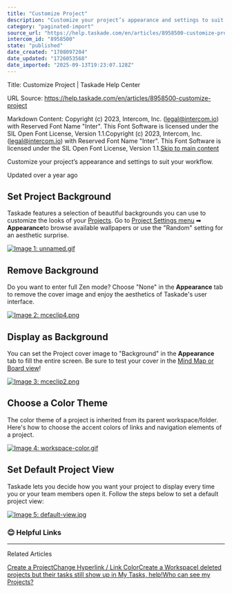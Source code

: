 ```yaml
---
title: "Customize Project"
description: "Customize your project’s appearance and settings to suit your workflow."
category: "paginated-import"
source_url: "https://help.taskade.com/en/articles/8958500-customize-project"
intercom_id: "8958500"
state: "published"
date_created: "1708097204"
date_updated: "1726053568"
date_imported: "2025-09-13T19:23:07.128Z"
---
```


Title: Customize Project | Taskade Help Center

URL Source: https://help.taskade.com/en/articles/8958500-customize-project

Markdown Content:
Copyright (c) 2023, Intercom, Inc. (legal@intercom.io) with Reserved Font Name "Inter". This Font Software is licensed under the SIL Open Font License, Version 1.1.Copyright (c) 2023, Intercom, Inc. (legal@intercom.io) with Reserved Font Name "Inter". This Font Software is licensed under the SIL Open Font License, Version 1.1.[Skip to main content](https://help.taskade.com/en/articles/8958500-customize-project#main-content)

Customize your project’s appearance and settings to suit your workflow.

Updated over a year ago

**Set Project Background**
--------------------------

Taskade features a selection of beautiful backgrounds you can use to customize the looks of your [Projects](https://intercom.help/taskade/en/articles/8958370). Go to [Project Settings menu](https://intercom.help/taskade/en/articles/8958505) ➡ **Appearance**to browse available wallpapers or use the "Random" setting for an aesthetic surprise.

[![Image 1: unnamed.gif](https://taskade.intercom-attachments-7.com/i/o/965374611/e51bd704acf5766188dc8858/15694882252051?expires=1757793600&signature=0f5ca6d8268e13d87153b590fb4d2f8e9e287179e2610e8eca72d86047a34785&req=fSYiFc56m4BeFb4f3HP0gDFleDfd%2FnZE29%2FPNdPhKmmnByF33oBrNyAvxt10%0AqOMgZ7hJw%2FjVrdDNYA%3D%3D%0A)](https://taskade.intercom-attachments-7.com/i/o/965374611/e51bd704acf5766188dc8858/15694882252051?expires=1757793600&signature=0f5ca6d8268e13d87153b590fb4d2f8e9e287179e2610e8eca72d86047a34785&req=fSYiFc56m4BeFb4f3HP0gDFleDfd%2FnZE29%2FPNdPhKmmnByF33oBrNyAvxt10%0AqOMgZ7hJw%2FjVrdDNYA%3D%3D%0A)

**Remove Background**
---------------------

Do you want to enter full Zen mode? Choose "None" in the **Appearance** tab to remove the cover image and enjoy the aesthetics of Taskade's user interface.

[![Image 2: mceclip4.png](https://taskade.intercom-attachments-7.com/i/o/965374606/13cf12cf2054a16cf4bbda97/24923857795347?expires=1757793600&signature=11e1cc5717fad9f2d479e2c9a8499de40d2a6ade3ec64872a31611248055b1bb&req=fSYiFc56m4FZFb4f3HP0gI1xCIcEjo0T0s4PTgiERnnsKQzJQVy%2B%2BBxgr9Z3%0Awz00%2F%2FnWb8x%2FOQ9NKg%3D%3D%0A)](https://taskade.intercom-attachments-7.com/i/o/965374606/13cf12cf2054a16cf4bbda97/24923857795347?expires=1757793600&signature=11e1cc5717fad9f2d479e2c9a8499de40d2a6ade3ec64872a31611248055b1bb&req=fSYiFc56m4FZFb4f3HP0gI1xCIcEjo0T0s4PTgiERnnsKQzJQVy%2B%2BBxgr9Z3%0Awz00%2F%2FnWb8x%2FOQ9NKg%3D%3D%0A)

**Display as Background**
-------------------------

You can set the Project cover image to "Background" in the **Appearance** tab to fill the entire screen. Be sure to test your cover in the [Mind Map or Board view](https://intercom.help/taskade/en/articles/8958384)!

[![Image 3: mceclip2.png](https://taskade.intercom-attachments-7.com/i/o/965374608/82ebbdacf7ea62022574e295/24923857796371?expires=1757793600&signature=c7daa76b74edad6bd68a77ab409e461ef48c81f0dfdea6920121b325d28fa043&req=fSYiFc56m4FXFb4f3HP0gC5OXpa5zKKgZii68JDL8QBcJfRVrFh50UuiQTv%2B%0ARg48iYiZqM%2FI9VCxiw%3D%3D%0A)](https://taskade.intercom-attachments-7.com/i/o/965374608/82ebbdacf7ea62022574e295/24923857796371?expires=1757793600&signature=c7daa76b74edad6bd68a77ab409e461ef48c81f0dfdea6920121b325d28fa043&req=fSYiFc56m4FXFb4f3HP0gC5OXpa5zKKgZii68JDL8QBcJfRVrFh50UuiQTv%2B%0ARg48iYiZqM%2FI9VCxiw%3D%3D%0A)

**Choose a Color Theme**
------------------------

The color theme of a project is inherited from its parent workspace/folder. Here's how to choose the accent colors of links and navigation elements of a project.

[![Image 4: workspace-color.gif](https://taskade.intercom-attachments-7.com/i/o/965374623/3caaeff53301fd8abf7af570/12685622685459?expires=1757793600&signature=a4e1a00e9bf4dfdb8dcb17f0c6558bd0b457a1b9690e34db089ced109b4631a3&req=fSYiFc56m4NcFb4f3HP0gIuIJD4ZFG7pQgc4z95wKXSxQKzXTNkfA3IUh8v0%0A4pHu8KpIHjNd2gIU3A%3D%3D%0A)](https://taskade.intercom-attachments-7.com/i/o/965374623/3caaeff53301fd8abf7af570/12685622685459?expires=1757793600&signature=a4e1a00e9bf4dfdb8dcb17f0c6558bd0b457a1b9690e34db089ced109b4631a3&req=fSYiFc56m4NcFb4f3HP0gIuIJD4ZFG7pQgc4z95wKXSxQKzXTNkfA3IUh8v0%0A4pHu8KpIHjNd2gIU3A%3D%3D%0A)

**Set Default Project View**
----------------------------

Taskade lets you decide how you want your project to display every time you or your team members open it. Follow the steps below to set a default project view:

[![Image 5: default-view.jpg](https://taskade.intercom-attachments-7.com/i/o/965374643/536b17b3e76f3b9de07f9f64/12685943505043?expires=1757793600&signature=62819fb5ce41afe04680f71c3d74fa346d56d42e43941ee187eef2f3018769d7&req=fSYiFc56m4VcFb4f3HP0gFimQoYGG6OyL6%2BcH2AjNuvgPop2Hu%2BqZnwXQENe%0AIXXRJhOpiTeEFrGtyA%3D%3D%0A)](https://taskade.intercom-attachments-7.com/i/o/965374643/536b17b3e76f3b9de07f9f64/12685943505043?expires=1757793600&signature=62819fb5ce41afe04680f71c3d74fa346d56d42e43941ee187eef2f3018769d7&req=fSYiFc56m4VcFb4f3HP0gFimQoYGG6OyL6%2BcH2AjNuvgPop2Hu%2BqZnwXQENe%0AIXXRJhOpiTeEFrGtyA%3D%3D%0A)

### **😊 Helpful Links**

* * *

Related Articles

[Create a Project](https://help.taskade.com/en/articles/8958370-create-a-project)[Change Hyperlink / Link Color](https://help.taskade.com/en/articles/8958399-change-hyperlink-link-color)[Create a Workspace](https://help.taskade.com/en/articles/8958483-create-a-workspace)[I deleted projects but their tasks still show up in My Tasks, help!](https://help.taskade.com/en/articles/8958637-i-deleted-projects-but-their-tasks-still-show-up-in-my-tasks-help)[Who can see my Projects?](https://help.taskade.com/en/articles/8958663-who-can-see-my-projects)
